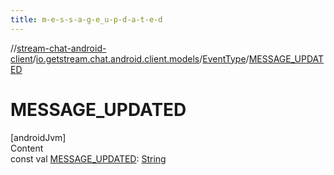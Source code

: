 ```yaml
---
title: m-e-s-s-a-g-e_u-p-d-a-t-e-d
---
```

//[stream-chat-android-client](../../../index.md)/[io.getstream.chat.android.client.models](../index.md)/[EventType](index.md)/[MESSAGE_UPDATED](MESSAGE_UPDATED.md)



# MESSAGE_UPDATED  
[androidJvm]  
Content  
const val [MESSAGE_UPDATED](MESSAGE_UPDATED.md): [String](https://kotlinlang.org/api/latest/jvm/stdlib/kotlin/-string/index.html)  



